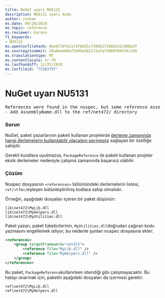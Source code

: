 ```yaml
---
title: NuGet uyarı NU5131
description: NU5131 uyarı kodu
author: zivkan
ms.date: 09/20/2019
ms.topic: reference
ms.reviewer: karann
f1_keywords:
- NU5131
ms.openlocfilehash: 9be0f24fe217478d25cf398b173082e32c80b2df
ms.sourcegitcommit: 26a8eae00af2d4be581171e7a73009f94534c336
ms.translationtype: MT
ms.contentlocale: tr-TR
ms.lasthandoff: 12/25/2019
ms.locfileid: "75383797"
---
```

# <a name="nuget-warning-nu5131"></a>NuGet uyarı NU5131

<pre>References were found in the nuspec, but some reference assemblies were not found in both the nuspec and ref folder. Add the following reference assemblies:
- Add AssemblyName.dll to the ref/net472/ directory</pre>

### <a name="issue"></a>Sorun

NuGet, paket yazarlarının paketi kullanan projelerde [derleme zamanında hangi derlemelerin kullanılabilir olacağını seçmesini](../../create-packages/Select-assemblies-referenced-by-projects.md) sağlayan bir özelliğe sahiptir.

Gerekli kurallara uyulmazsa, `PackageReference` ile paketi kullanan projeler eksik derlemeler nedeniyle çalışma zamanında başarısız olabilir.

### <a name="solution"></a>Çözüm

Nuspec dosyasının `<references>` bölümündeki derlemelerin listesi, `ref/<tfm>/`eşleşen bütünleştirilmiş kodlara sahip olmalıdır.

Örneğin, aşağıdaki dosyaları içeren bir paket düşünün:

```text
lib\net472\MyLib.dll
lib\net472\MyHelpers.dll
lib\net472\MyUtilities.dll
```

Paket yazarı, paket tüketicilerinin, `MyUtilities.dll`doğrudan çağıran kodu yazmasını engellemek istiyor, bu nedenle şunları nuspec dosyasına ekler:

```xml
<references>
    <group targetFramework="net472">
        <reference file="MyLib.dll" />
        <reference file="MyHelpers.dll" />
    </group>
</references>
```

Bu paket, `PackageReference`kullanırken istendiği gibi çalışmayacaktır. Bu hatayı onarmak için, paketin aşağıdaki dosyaları da içermesi gerekir:

```text
ref\net472\MyLib.dll
ref\net472\MyHelpers.dll
```
